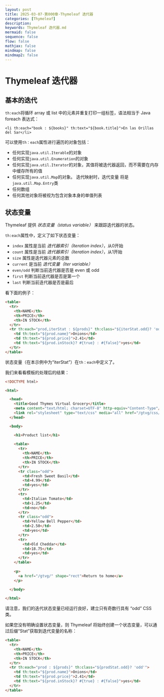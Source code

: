```yaml
---
layout: post
title: 2025-03-07-第000章-Thymeleaf 迭代器
categories: [Thymeleaf]
description: 
keywords: Thymeleaf 迭代器.md
mermaid: false
sequence: false
flow: false
mathjax: false
mindmap: false
mindmap2: false
---
```

# Thymeleaf 迭代器


## 基本的迭代


`th:each`将循环 array 或 list 中的元素并重复打印一组标签，语法相当于 Java foreach 表达式：

```
<li th:each="book : ${books}" th:text="${book.title}">En las Orillas del Sar</li>
```

可以使用`th：each`属性进行遍历的对象包括：

* 任何实现`java.util.Iterable`的对象
* 任何实现`java.util.Enumeration`的对象
* 任何实现`java.util.Iterator`的对象，其值将被迭代器返回，而不需要在内存中缓存所有的值
* 任何实现`java.util.Map`的对象。 迭代映射时，迭代变量 将是`java.util.Map.Entry`类
* 任何数组
* 任何其他对象将被视为包含对象本身的单值列表

## 状态变量

Thymeleaf 提供 _状态变量（status variable）_ 来跟踪迭代器的状态。

`th:each`属性中，定义了如下状态变量：

 * `index` 属性是当前 _迭代器索引（iteration index）_，从0开始
 * `count` 属性是当前 _迭代器索引（iteration index）_，从1开始
 * `size` 属性是迭代器元素的总数
 * `current` 是当前 _迭代变量（iter variable）_
 * `even/odd` 判断当前迭代器是否是 even 或 odd
 * `first` 判断当前迭代器是否是第一个
 * `last` 判断当前迭代器是否是最后


看下面的例子：

```html
<table>
  <tr>
    <th>NAME</th>
    <th>PRICE</th>
    <th>IN STOCK</th>
  </tr>
  <tr th:each="prod,iterStat : ${prods}" th:class="${iterStat.odd}? 'odd'">
    <td th:text="${prod.name}">Onions</td>
    <td th:text="${prod.price}">2.41</td>
    <td th:text="${prod.inStock}? #{true} : #{false}">yes</td>
  </tr>
</table>
```

状态变量（在本示例中为“iterStat”）在`th：each`中定义了。 

我们来看看模板的处理后的结果：

```html
<!DOCTYPE html>

<html>

  <head>
    <title>Good Thymes Virtual Grocery</title>
    <meta content="text/html; charset=UTF-8" http-equiv="Content-Type"/>
    <link rel="stylesheet" type="text/css" media="all" href="/gtvg/css/gtvg.css" />
  </head>

  <body>

    <h1>Product list</h1>
  
    <table>
      <tr>
        <th>NAME</th>
        <th>PRICE</th>
        <th>IN STOCK</th>
      </tr>
      <tr class="odd">
        <td>Fresh Sweet Basil</td>
        <td>4.99</td>
        <td>yes</td>
      </tr>
      <tr>
        <td>Italian Tomato</td>
        <td>1.25</td>
        <td>no</td>
      </tr>
      <tr class="odd">
        <td>Yellow Bell Pepper</td>
        <td>2.50</td>
        <td>yes</td>
      </tr>
      <tr>
        <td>Old Cheddar</td>
        <td>18.75</td>
        <td>yes</td>
      </tr>
    </table>
  
    <p>
      <a href="/gtvg/" shape="rect">Return to home</a>
    </p>

  </body>
  
</html>
```

请注意，我们的迭代状态变量已经运行良好，建立只有奇数行具有 “odd” CSS 类。

如果您没有明确设置状态变量，则 Thymeleaf 将始终创建一个状态变量，可以通过后缀“Stat”获取到迭代变量的名称：

```html
<table>
  <tr>
    <th>NAME</th>
    <th>PRICE</th>
    <th>IN STOCK</th>
  </tr>
  <tr th:each="prod : ${prods}" th:class="${prodStat.odd}? 'odd'">
    <td th:text="${prod.name}">Onions</td>
    <td th:text="${prod.price}">2.41</td>
    <td th:text="${prod.inStock}? #{true} : #{false}">yes</td>
  </tr>
</table>
```

